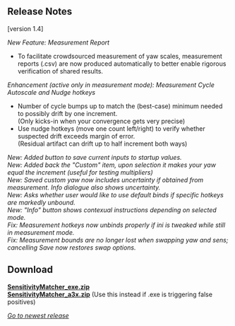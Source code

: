## Release Notes

[version 1.4]

_New Feature: Measurement Report_

* To facilitate crowdsourced measurement of yaw scales, measurement reports (.csv) are now produced automatically to better enable rigorous verification of shared results.

_Enhancement (active only in measurement mode): Measurement Cycle Autoscale and Nudge hotkeys_

* Number of cycle bumps up to match the (best-case) minimum needed to possibly drift by one increment. \
(Only kicks-in when your convergence gets very precise)
* Use nudge hotkeys (move one count left/right) to verify whether suspected drift exceeds margin of error. \
(Residual artifact can drift up to half increment both ways)

_New: Added button to save current inputs to startup values._ \
_New: Added back the "Custom" item, upon selection it makes your yaw equal the increment (useful for testing multipliers)_ \
_New: Saved custom yaw now includes uncertainty if obtained from measurement. Info dialogue also shows uncertainty._ \
_New: Asks whether user would like to use default binds if specific hotkeys are markedly unbound._ \
_New: "Info" button shows contexual instructions depending on selected mode._ \
_Fix:  Measurement hotkeys now unbinds properly if ini is tweaked while still in measurement mode._ \
_Fix:  Measurement bounds are no longer lost when swapping yaw and sens; cancelling Save now restores swap options._

## Download

[**SensitivityMatcher_exe.zip**](https://github.com/KovaaK/SensitivityMatcher/releases/download/1.4/SensitivityMatcher_exe.zip) \
[**SensitivityMatcher_a3x.zip**](https://github.com/KovaaK/SensitivityMatcher/releases/download/1.4/SensitivityMatcher_a3x.zip) (Use this instead if .exe is triggering false positives)

[_Go to newest release_](https://github.com/KovaaK/SensitivityMatcher/releases/latest)
